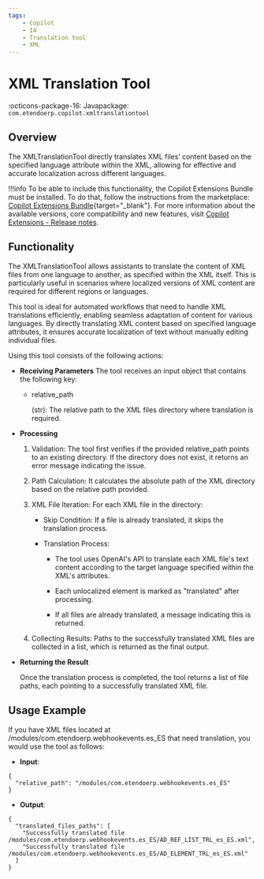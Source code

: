 ```yaml
---
tags:
    - Copilot
    - IA
    - Translation tool
    - XML
---
```


#  XML Translation Tool

:octicons-package-16: Javapackage: `com.etendoerp.copilot.xmltranslationtool`

## Overview

The XMLTranslationTool directly translates XML files’ content based on the specified language attribute within the XML, allowing for effective and accurate localization across different languages. 

!!!info
    To be able to include this functionality, the Copilot Extensions Bundle must be installed. To do that, follow the instructions from the marketplace: [Copilot Extensions Bundle](https://marketplace.etendo.cloud/?#/product-details?module=82C5DA1B57884611ABA8F025619D4C05){target="\_blank"}. For more information about the available versions, core compatibility and new features, visit [Copilot Extensions - Release notes](../../../whats-new/release-notes/etendo-copilot/bundles/release-notes.md).

## Functionality

The XMLTranslationTool allows assistants to translate the content of XML files from one language to another, as specified within the XML itself. This is particularly useful in scenarios where localized versions of XML content are required for different regions or languages.

This tool is ideal for automated workflows that need to handle XML translations efficiently, enabling seamless adaptation of content for various languages. By directly translating XML content based on specified language attributes, it ensures accurate localization of text without manually editing individual files.

Using this tool consists of the following actions:

- **Receiving Parameters** 
    The tool receives an input object that contains the following key:

    - relative_path 

        (str): The relative path to the XML files directory where translation is required.

- **Processing**

    1. Validation: The tool first verifies if the provided relative_path points to an existing directory. If the directory does not exist, it returns an error message indicating the issue.

    2. Path Calculation: It calculates the absolute path of the XML directory based on the relative path provided.

    3. XML File Iteration: For each XML file in the directory:

        - Skip Condition: If a file is already translated, it skips the translation process.

        - Translation Process:
            
            - The tool uses OpenAI's API to translate each XML file's text content according to the target language specified within the XML's attributes.

            - Each unlocalized element is marked as "translated" after processing.

            - If all files are already translated, a message indicating this is returned.

    4. Collecting Results: Paths to the successfully translated XML files are collected in a list, which is returned as the final output.

- **Returning the Result**

    Once the translation process is completed, the tool returns a list of file paths, each pointing to a successfully translated XML file.

## Usage Example

If you have XML files located at /modules/com.etendoerp.webhookevents.es_ES that need translation, you would use the tool as follows:

- **Input**:

```
{
  "relative_path": "/modules/com.etendoerp.webhookevents.es_ES"
}
```

- **Output**:

```
{
  "translated_files_paths": [
    "Successfully translated file /modules/com.etendoerp.webhookevents.es_ES/AD_REF_LIST_TRL_es_ES.xml",
    "Successfully translated file /modules/com.etendoerp.webhookevents.es_ES/AD_ELEMENT_TRL_es_ES.xml"
  ]
}
```